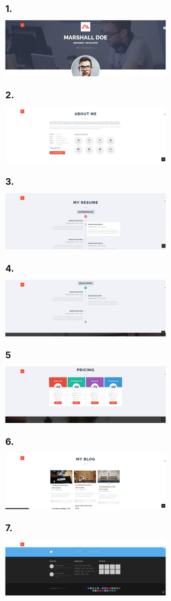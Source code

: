 # 1.
![](https://github.com/8140171224/Portfolio/blob/master/Portfolio/img/ex/img1.png)

# 2.
![](https://github.com/8140171224/Portfolio/blob/master/Portfolio/img/ex/img2.png)

# 3.
![](https://github.com/8140171224/Portfolio/blob/master/Portfolio/img/ex/img3.png)

# 4.
![](https://github.com/8140171224/Portfolio/blob/master/Portfolio/img/ex/img4.png)

# 5
![](https://github.com/8140171224/Portfolio/blob/master/Portfolio/img/ex/img5.png)

# 6.
![](https://github.com/8140171224/Portfolio/blob/master/Portfolio/img/ex/img6.png)

# 7.
![](https://github.com/8140171224/Portfolio/blob/master/Portfolio/img/ex/img7.png)
